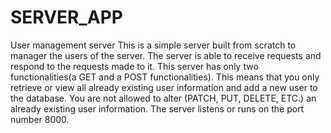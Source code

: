 # SERVER_APP
User management server
This is a simple server built from scratch to manager the users of the server.
The server is able to receive requests and respond to the requests made to it.
This server has only two functionalities(a GET and a POST functionalities).
This means that you only retrieve or view all already existing user information and add a new user to the database.
You are not allowed to alter (PATCH, PUT, DELETE, ETC.) an already existing user information.
The server listens or runs on the port number 8000.
